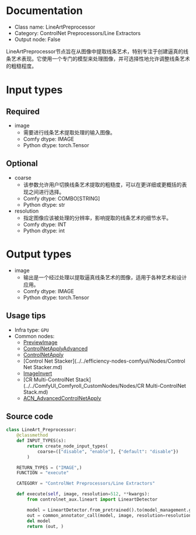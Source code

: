 
# Documentation
- Class name: LineArtPreprocessor
- Category: ControlNet Preprocessors/Line Extractors
- Output node: False

LineArtPreprocessor节点旨在从图像中提取线条艺术，特别专注于创建逼真的线条艺术表现。它使用一个专门的模型来处理图像，并可选择性地允许调整线条艺术的粗糙程度。

# Input types
## Required
- image
    - 需要进行线条艺术提取处理的输入图像。
    - Comfy dtype: IMAGE
    - Python dtype: torch.Tensor
## Optional
- coarse
    - 该参数允许用户切换线条艺术提取的粗糙度，可以在更详细或更概括的表现之间进行选择。
    - Comfy dtype: COMBO[STRING]
    - Python dtype: str
- resolution
    - 指定图像应该被处理的分辨率，影响提取的线条艺术的细节水平。
    - Comfy dtype: INT
    - Python dtype: int

# Output types
- image
    - 输出是一个经过处理以提取逼真线条艺术的图像，适用于各种艺术和设计应用。
    - Comfy dtype: IMAGE
    - Python dtype: torch.Tensor


## Usage tips
- Infra type: `GPU`
- Common nodes:
    - [PreviewImage](../../Comfy/Nodes/PreviewImage.md)
    - [ControlNetApplyAdvanced](../../Comfy/Nodes/ControlNetApplyAdvanced.md)
    - [ControlNetApply](../../Comfy/Nodes/ControlNetApply.md)
    - [Control Net Stacker](../../efficiency-nodes-comfyui/Nodes/Control Net Stacker.md)
    - [ImageInvert](../../Comfy/Nodes/ImageInvert.md)
    - [CR Multi-ControlNet Stack](../../ComfyUI_Comfyroll_CustomNodes/Nodes/CR Multi-ControlNet Stack.md)
    - [ACN_AdvancedControlNetApply](../../ComfyUI-Advanced-ControlNet/Nodes/ACN_AdvancedControlNetApply.md)



## Source code
```python
class LineArt_Preprocessor:
    @classmethod
    def INPUT_TYPES(s):
        return create_node_input_types(
            coarse=(["disable", "enable"], {"default": "disable"})
        )

    RETURN_TYPES = ("IMAGE",)
    FUNCTION = "execute"

    CATEGORY = "ControlNet Preprocessors/Line Extractors"

    def execute(self, image, resolution=512, **kwargs):
        from controlnet_aux.lineart import LineartDetector

        model = LineartDetector.from_pretrained().to(model_management.get_torch_device())
        out = common_annotator_call(model, image, resolution=resolution, coarse = kwargs["coarse"] == "enable")
        del model
        return (out, )

```
